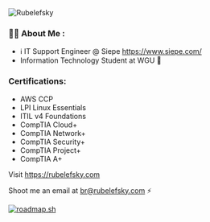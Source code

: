 <html>
<img src ="https://user-images.githubusercontent.com/73529325/172443859-30247d95-5cb2-4243-83ac-610ea989b42f.png" alt="Rubelefsky">
<p align ="center">
  </p>
</html>


### 👨‍💻 About Me :

- ℹ️ IT Support Engineer @ Siepe https://www.siepe.com/
- Information Technology Student at WGU 🏫

### Certifications:
- AWS CCP
- LPI Linux Essentials
- ITIL v4 Foundations
- CompTIA Cloud+
- CompTIA Network+
- CompTIA Security+
- CompTIA Project+
- CompTIA A+

Visit https://rubelefsky.com

Shoot me an email at br@rubelefsky.com ⚡

<a href="https://roadmap.sh"><img src="https://roadmap.sh/card/tall/650a8b93d5295d7a81280ab5?variant=dark" alt="roadmap.sh"/></a>


<!--
**Rubelefsky/Rubelefsky** is a ✨ _special_ ✨ repository because its `README.md` (this file) appears on your GitHub profile.

Here are some ideas to get you started:

- 🔭 I’m currently working on ...
- 🌱 I’m currently learning ...
- 👯 I’m looking to collaborate on ...
- 🤔 I’m looking for help with ...
- 💬 Ask me about ...
- 📫 How to reach me: ...
- 😄 Pronouns: ...
- ⚡ Fun fact: ...
-->
